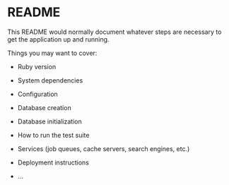 # README

This README would normally document whatever steps are necessary to get the
application up and running.

Things you may want to cover:
   
* Ruby version
   
* System dependencies

* Configuration

* Database creation

* Database initialization 

* How to run the test suite

* Services (job queues, cache servers, search engines, etc.)

* Deployment instructions

* ...
